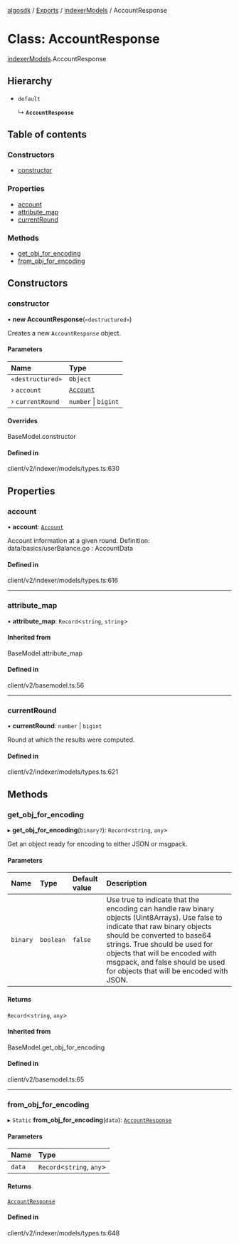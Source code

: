 [algosdk](../README.md) / [Exports](../modules.md) / [indexerModels](../modules/indexerModels.md) / AccountResponse

# Class: AccountResponse

[indexerModels](../modules/indexerModels.md).AccountResponse

## Hierarchy

- `default`

  ↳ **`AccountResponse`**

## Table of contents

### Constructors

- [constructor](indexerModels.AccountResponse.md#constructor)

### Properties

- [account](indexerModels.AccountResponse.md#account)
- [attribute\_map](indexerModels.AccountResponse.md#attribute_map)
- [currentRound](indexerModels.AccountResponse.md#currentround)

### Methods

- [get\_obj\_for\_encoding](indexerModels.AccountResponse.md#get_obj_for_encoding)
- [from\_obj\_for\_encoding](indexerModels.AccountResponse.md#from_obj_for_encoding)

## Constructors

### constructor

• **new AccountResponse**(`«destructured»`)

Creates a new `AccountResponse` object.

#### Parameters

| Name | Type |
| :------ | :------ |
| `«destructured»` | `Object` |
| › `account` | [`Account`](indexerModels.Account.md) |
| › `currentRound` | `number` \| `bigint` |

#### Overrides

BaseModel.constructor

#### Defined in

client/v2/indexer/models/types.ts:630

## Properties

### account

• **account**: [`Account`](indexerModels.Account.md)

Account information at a given round.
Definition:
data/basics/userBalance.go : AccountData

#### Defined in

client/v2/indexer/models/types.ts:616

___

### attribute\_map

• **attribute\_map**: `Record`\<`string`, `string`\>

#### Inherited from

BaseModel.attribute\_map

#### Defined in

client/v2/basemodel.ts:56

___

### currentRound

• **currentRound**: `number` \| `bigint`

Round at which the results were computed.

#### Defined in

client/v2/indexer/models/types.ts:621

## Methods

### get\_obj\_for\_encoding

▸ **get_obj_for_encoding**(`binary?`): `Record`\<`string`, `any`\>

Get an object ready for encoding to either JSON or msgpack.

#### Parameters

| Name | Type | Default value | Description |
| :------ | :------ | :------ | :------ |
| `binary` | `boolean` | `false` | Use true to indicate that the encoding can handle raw binary objects (Uint8Arrays). Use false to indicate that raw binary objects should be converted to base64 strings. True should be used for objects that will be encoded with msgpack, and false should be used for objects that will be encoded with JSON. |

#### Returns

`Record`\<`string`, `any`\>

#### Inherited from

BaseModel.get\_obj\_for\_encoding

#### Defined in

client/v2/basemodel.ts:65

___

### from\_obj\_for\_encoding

▸ `Static` **from_obj_for_encoding**(`data`): [`AccountResponse`](indexerModels.AccountResponse.md)

#### Parameters

| Name | Type |
| :------ | :------ |
| `data` | `Record`\<`string`, `any`\> |

#### Returns

[`AccountResponse`](indexerModels.AccountResponse.md)

#### Defined in

client/v2/indexer/models/types.ts:648
